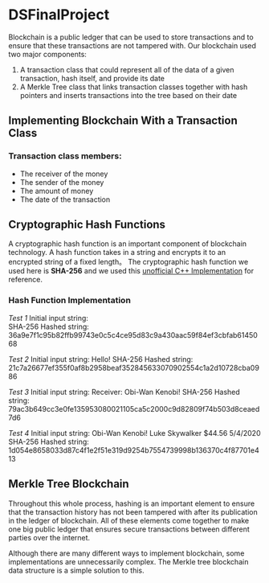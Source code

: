 # DSFinalProject
Blockchain is a public ledger that can be used to store transactions and to ensure that these transactions are not tampered with. Our blockchain used two major components:
1. A transaction class that could represent all of the data of a given transaction, hash itself, and provide its date
2. A Merkle Tree class that links transaction classes together with hash pointers and inserts transactions into the tree based on their date 

## Implementing Blockchain With a Transaction Class
### Transaction class members: 
- The receiver of the money
- The sender of the money
- The amount of money
- The date of the transaction

## Cryptographic Hash Functions
A cryptographic hash function is an important component of blockchain technology. A hash function takes in a string and encrypts it to an encrypted string of a fixed length。
The cryptographic hash function we used here is **SHA-256** and we used this [unofficial C++ Implementation](https://gist.github.com/hak8or/8794351) for reference.
### Hash Function Implementation
*Test 1*
Initial input string:  
SHA-256 Hashed string: 36a9e7f1c95b82ffb99743e0c5c4ce95d83c9a430aac59f84ef3cbfab6145068

*Test 2*
Initial input string: Hello!
SHA-256 Hashed string: 21c7a26677ef355f0af8b2958beaf352845633070902554c1a2d10728cba0986

*Test 3*
Initial input string: Receiver: Obi-Wan Kenobi!
SHA-256 Hashed string: 79ac3b649cc3e0fe135953080021105ca5c2000c9d82809f74b503d8ceaed7d6

*Test 4*
Initial input string: Obi-Wan Kenobi! Luke Skywalker $44.56 5/4/2020
SHA-256 Hashed string: 1d054e8658033d87c4f1e2f51e319d9254b7554739998b136370c4f87701e413

## Merkle Tree Blockchain


Throughout this whole process, hashing is an important element to ensure that the transaction history has not been tampered with after its publication in the ledger of blockchain. All of these elements come together to make one big public ledger that ensures secure transactions between different parties over the internet. 

Although there are many different ways to implement blockchain, some implementations are unnecessarily complex. The Merkle tree blockchain data structure is a simple solution to this.
